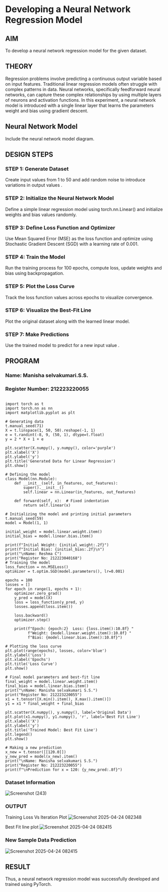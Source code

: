 # Developing a Neural Network Regression Model

## AIM
To develop a neural network regression model for the given dataset.

## THEORY
Regression problems involve predicting a continuous output variable based on input features. Traditional linear regression models often struggle with complex patterns in data. Neural networks, specifically feedforward neural networks, can capture these complex relationships by using multiple layers of neurons and activation functions. In this experiment, a neural network model is introduced with a single linear layer that learns the parameters weight and bias using gradient descent.

## Neural Network Model
Include the neural network model diagram.

## DESIGN STEPS
### STEP 1: Generate Dataset

Create input values  from 1 to 50 and add random noise to introduce variations in output values .

### STEP 2: Initialize the Neural Network Model

Define a simple linear regression model using torch.nn.Linear() and initialize weights and bias values randomly.

### STEP 3: Define Loss Function and Optimizer

Use Mean Squared Error (MSE) as the loss function and optimize using Stochastic Gradient Descent (SGD) with a learning rate of 0.001.

### STEP 4: Train the Model

Run the training process for 100 epochs, compute loss, update weights and bias using backpropagation.

### STEP 5: Plot the Loss Curve

Track the loss function values across epochs to visualize convergence.

### STEP 6: Visualize the Best-Fit Line

Plot the original dataset along with the learned linear model.

### STEP 7: Make Predictions

Use the trained model to predict  for a new input value .

## PROGRAM

### Name: Manisha selvakumari.S.S.

### Register Number: 212223220055
~~~

import torch as t
import torch.nn as nn
import matplotlib.pyplot as plt

# Generating data
t.manual_seed(71)
X = t.linspace(1, 50, 50).reshape(-1, 1)
e = t.randint(-8, 9, (50, 1), dtype=t.float)
y = 2 * X + 1 + e

plt.scatter(X.numpy(), y.numpy(), color='purple')
plt.xlabel('X')
plt.ylabel('y')
plt.title('Generated Data for Linear Regression')
plt.show()

# Defining the model
class Model(nn.Module):
    def __init__(self, in_features, out_features):
        super().__init__()
        self.linear = nn.Linear(in_features, out_features)

    def forward(self, x):  # Fixed indentation
        return self.linear(x)

# Initializing the model and printing initial parameters
t.manual_seed(59)
model = Model(1, 1)

initial_weight = model.linear.weight.item()
initial_bias = model.linear.bias.item()

print(f"Initial Weight: {initial_weight:.2f}")
print(f"Initial Bias: {initial_bias:.2f}\n")
print("\nName: Reshma C")
print("Register No: 212223040168")
# Training the model
loss_function = nn.MSELoss()
optimizer = t.optim.SGD(model.parameters(), lr=0.001)

epochs = 100
losses = []
for epoch in range(1, epochs + 1):
    optimizer.zero_grad()
    y_pred = model(X)
    loss = loss_function(y_pred, y)
    losses.append(loss.item())

    loss.backward()
    optimizer.step()

    print(f"Epoch: {epoch:2}  Loss: {loss.item():10.8f} "
          f"Weight: {model.linear.weight.item():10.8f} "
          f"Bias: {model.linear.bias.item():10.8f}")

# Plotting the loss curve
plt.plot(range(epochs), losses, color='blue')
plt.ylabel('Loss')
plt.xlabel('Epochs')
plt.title('Loss Curve')
plt.show()

# Final model parameters and best-fit line
final_weight = model.linear.weight.item()
final_bias = model.linear.bias.item()
print("\nName: Manisha selvakumari S.S.")
print("Register No: 212223220055")
x1 = t.tensor([X.min().item(), X.max().item()])
y1 = x1 * final_weight + final_bias

plt.scatter(X.numpy(), y.numpy(), label='Original Data')
plt.plot(x1.numpy(), y1.numpy(), 'r', label='Best Fit Line')
plt.xlabel('X')
plt.ylabel('y')
plt.title('Trained Model: Best Fit Line')
plt.legend()
plt.show()

# Making a new prediction
x_new = t.tensor([[120.0]])
y_new_pred = model(x_new).item()
print("\nName: Manisha selvakumari S.S.")
print("Register No: 212223220055")
print(f"\nPrediction for x = 120: {y_new_pred:.8f}")

~~~

### Dataset Information
![Screenshot (243)](https://github.com/user-attachments/assets/db91e5ae-206e-45df-8796-4d761d91de62)


### OUTPUT
Training Loss Vs Iteration Plot
![Screenshot 2025-04-24 082348](https://github.com/user-attachments/assets/9aa2cf6a-c63e-4408-9961-e66d1ba87ebc)

Best Fit line plot
![Screenshot 2025-04-24 082415](https://github.com/user-attachments/assets/61057b1d-96b2-48d9-bb59-68bc7b291f90)

### New Sample Data Prediction
![Screenshot 2025-04-24 082415](https://github.com/user-attachments/assets/a4ac8132-6094-45f1-b142-91cb6be9f3e2)


## RESULT
Thus, a neural network regression model was successfully developed and trained using PyTorch.
